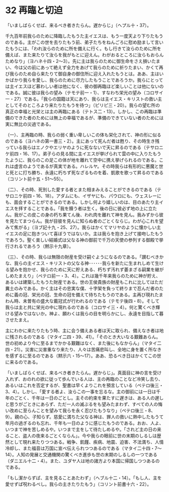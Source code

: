 # 32 再臨と切迫

「いましばらくせば、来るべき者きたらん。遅からじ」（へプル十・37）。

千九百年前我らのために降臨したもうた主イエスは、もう一度天より下りたもうのである。主がこの世を去りたもう前、弟子たちをねんごろに慰め励まして言いたもうには、「われ汝らのために所を備えに行く。もし行きて汝らのために所を備えば、また来たりて汝らを我がもとに迎えん。わがおるところに汝らもおらんためなり」（ヨハネ十四・2〜3）。先に主は我らのために御生命をさえ損いたまい、今は父の前にあって絶えず全力をあげて我らのために祈りたまい、かくて再び我らのため自ら来たりて御自身の御住所に迎え入れたもうとは。ああ、主はいかばかり我らを愛し、我らのために尽力したもうことであろうか。我らにとっては主イエスほど慕わしい者は他になく、彼の御再臨ほど楽しいことは他にないのである。誠に彼は我らの望み（テモテ前一・1）、すなわち栄光の望み（コロサイ一・27）である。「我らの国籍は天にあり、我らは主イエス・キリストの救い主としてそのところより来たりたもうを待つ」（ピリピ三・20）。我らの望む所の真正の幸福と光栄とは主の再臨にある（テトス二・13）。しかし、この再臨は準備のできた者のためには無上の幸福であるが、準備のできていない者のためには実に無比の災過である。

（一）、主再臨の時、我らの弱く重い卑しいこの体も栄化されて、神の形に似るのである（ヨハネの第一書三・2）。主にあって死んだ者は甦り、その時生き残っている我らはエノクやエリヤのように死なないで天に昇るのである（テサロニケ前四・16、17）。弟子らの見る間に主イエスが挙げられて雲の中に入りたもうたように、我らのこの足この体が地を離れて空中に携え挙げられるのである。これは虚言のようであるが真実である。ハレルヤ。その時我らは有形的に悪魔と世と死とに打ち勝ち、永遠に朽ちず死なざるものを着、凱歌を歌って昇るのである（コリント前十五・51〜55）。

（二）、その時、死別した愛する者とまた相まみえることができるのである（テサロニケ前四・16、18）。アダムにも、イザヤにも、パウロにも、ウェスレーにも、面会することができるのである。しかし何より嬉しいのは、目のあたり主イエスを拝することである。「我を贖う者は生く。後の日に彼必ず地の上に立たん。我がこの皮この身の朽ち果てん後、われ肉を離れて神を見ん。我みずから彼を見たてまつらん。我が目彼を見んに知らぬ者のごとくならじ。わが心これを望みて焦がる」（ヨブ記十九・25、27）。我らはかくてマリヤのように懐かしい主イエスの足に抱きついて喜ぼうではないか。主は我らを抱き上げて接吻したもうであろう。聖く楽しい結婚式は父なる神の御前で千万の天使の参列する御殿で挙行されるであろう（黙示十九章）。

（三）、その時、我らは無限の財産を受け嗣ぐようになるのである。「讃むべきかな、我らの主イエス・キリストの父なる神･･････我らを新たに生まれしめて生ける望みを抱かせ、我らのために天に貯えある、朽ちず汚れず萎まざる嗣業を継がしめたまえり」（ペテロ前一・3、4）。これは幾千年来我らのために神が貯え、あるいは建築したもうた財産である。世の王侯貴族の財産もこれに比してはただ糞土のみである。かく主はその忠実な僕、十字架を負って終りまで忍んだ者のために義の冠、栄光の冠、生命の冠を備えて待ちたもうのである。主再び現れたまわん時、未曽有の盛大な戴冠式が行われるのである（テモテ後四・8）。そして我らは主と共に栄光の中に現れるのである（コロサイ三・4）。何と驚くべき輝ける望みではないか。神よ、願わくは我らの目を明らかにし、永遠を目指して暮させたまえ。

主にわかに来たりたもう時、主に会う備えある者は天に取られ、備えなき者は地に残されるのである（マタイ二四・39、41）。「そのとき大いなる艱難あらん。世の初めより今に至るまでかかる艱難はなく、また後にもなからん」（マタイ二四・21）。災害に災害重なり来たり、人々は苦痛悲叫し、全地に身を置く所なきを感ずるに至るのである（黙示六・15〜17）。ああ、恐るべき日はかくてこの世に来るのである。

「いましばらくせば、来るべき者きたらん。遅からじ」。真面目に神の言を受け入れず、おのれの欲に従って歩んでいる人は、主の再臨のことなど冷笑し去り、あるいはこれを否定するが、聖書は早くよりこれを預言している（ペテロ後三・3、4）。しかし、「愛する者よ、汝らこの一事を忘るな。主の御前には一日は千年のごとく、千年は一日のごとし。主その約束を果たすに遅きは、ある人の遅しと思うがごときにあらず、ただ一人の滅ぶるをも望みたまわず、すべての人の悔い改めに至らんことを望みて我らを永く忍びたもうなり」（ペテロ後三・8、9）。親の心、子知らず。慈愛に満ちた父なる神は、罪人の救いに熱中したもうて年月の過ぎるのも忘れ、千年も一日のように感じたもうのである。おお、人よ、いつまで神を苦しめるや。いつまで主をして待たしめるや。「されど主の日の来ること、盗人の夜来るごとくならん」。今や我らの眼前に世の末期のしるしは歴然として現れ来たりつつある。戦争、飢饉、疾病、地震、迫害、不法満ち、人情冷却し、また福音は万国に宣べ伝えられつつあるのである（マタイ二十四・7〜14）。人知の発展と交通機関の驚くべき進歩も世の末期のしるしの一つである（ダニエル十二・4）。また、ユダヤ人は地の諸方より本国に帰国しつつあるのである。

「もし潔からずぱ、主を見ることあたわず」（へブル十二・14）。「もし人、主を愛せずぱ呪わるべし。我らの主きたりたもう」（コリント前書十六・22）。

